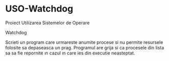 # USO-Watchdog
Proiect Utilizarea Sistemelor de Operare

Watchdog

Scrieti un program care urmareste anumite procese si nu
permite resursele folosite sa depaseasca un prag. Programul are grija si ca procesele din
lista sa sa fie repornite ın cazul ın care ies din executie neasteptat.
